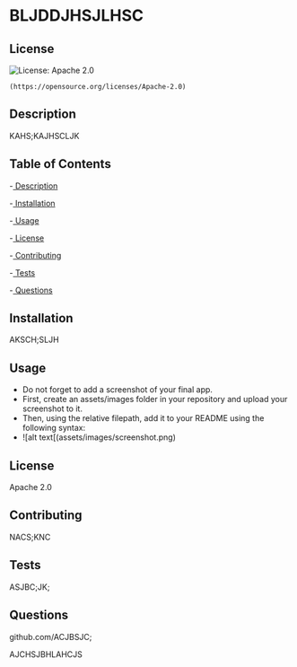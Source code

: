 # BLJDDJHSJLHSC
  
  ## License
  ![License: Apache 2.0](https://img.shields.io/badge/License-Apache%202.0-blue.svg) 
  
    (https://opensource.org/licenses/Apache-2.0)
  
  
  ## Description
  KAHS;KAJHSCLJK

  ## Table of Contents
  -[ Description](#description)

  -[ Installation](#installation)

  -[ Usage](#usage)

  -[ License](#license)

  -[ Contributing](#contributing)

  -[ Tests](#tests)

  -[ Questions](#questions)

  ## Installation
  AKSCH;SLJH

  ## Usage
  * Do not forget to add a screenshot of your final app.
  * First, create an assets/images folder in your repository and upload your screenshot to it.
  * Then, using the relative filepath, add it to your README using the following syntax:
  * !&lsqb;alt text&lsqb;(assets/images/screenshot.png)
  
  ## License
  Apache 2.0

  ## Contributing
  NACS;KNC

  ## Tests
  ASJBC;JK;
  
  ## Questions

  github.com/ACJBSJC;

  AJCHSJBHLAHCJS






   


